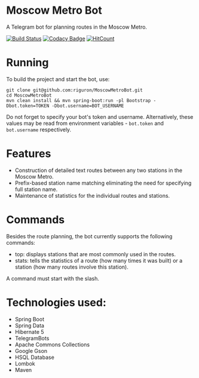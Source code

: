 # Moscow Metro Bot

A Telegram bot for planning routes in the Moscow Metro.

[![Build Status](https://travis-ci.org/riguron/MoscowMetroBot.svg?branch=master)](https://travis-ci.org/riguron/MoscowMetroBot)
[![Codacy Badge](https://api.codacy.com/project/badge/Grade/369ed18d70fd4215926ea0d5fa1bebbe)](https://www.codacy.com/manual/riguron/MoscowMetroBot?utm_source=github.com&amp;utm_medium=referral&amp;utm_content=riguron/MoscowMetroBot&amp;utm_campaign=Badge_Grade)
[![HitCount](http://hits.dwyl.io/riguron/MoscowMetroBot.svg)](http://hits.dwyl.io/riguron/MoscowMetroBot)

# Running

To build the project and start the bot, use:

```
git clone git@github.com:riguron/MoscowMetroBot.git
cd MoscowMetroBot
mvn clean install && mvn spring-boot:run -pl Bootstrap -Dbot.token=TOKEN -Dbot.username=BOT_USERNAME
```

Do not forget to specify your bot's token and username.
Alternatively, these values may be read from environment variables - ```bot.token``` and ```bot.username``` respectively.

# Features

- Construction of detailed text routes between any two stations in the Moscow Metro.
- Prefix-based station name matching eliminating the need for specifying full station name.
- Maintenance of statistics for the individual routes and stations.

# Commands

Besides the route planning, the bot currently supports the following commands:

- top: displays stations that are most commonly used in the routes.
- stats: tells the statistics of a route (how many times it was built) or a station (how many routes involve this station).

A command must start with the slash.

# Technologies used:

- Spring Boot
- Spring Data
- Hibernate 5
- TelegramBots
- Apache Commons Collections
- Google Gson
- HSQL Database
- Lombok
- Maven
